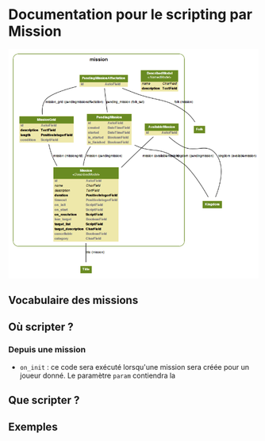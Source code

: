 Documentation pour le scripting par Mission
=======================
![Mission models](https://github.com/Neamar/kingdoms/blob/master/mission/models.png?raw=true)

Vocabulaire des missions
------------------------

Où scripter ?
-------------
### Depuis une mission
* `on_init` : ce code sera exécuté lorsqu'une mission sera créée pour un joueur donné. Le paramètre `param` contiendra la 


Que scripter ?
---------------


Exemples
-------------
